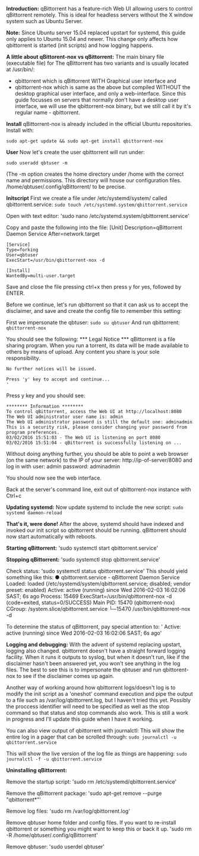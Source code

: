 **Introduction:**
qBittorrent has a feature-rich Web UI allowing users to control qBittorrent remotely. This is ideal for headless servers without the X window system such as Ubuntu Server.

**Note:** Since Ubuntu server 15.04 replaced upstart for systemd, this guide only applies to Ubuntu 15.04 and newer. This change only affects how qbittorrent is started (init scripts) and how logging happens.

**A little about qBittorent-nox vs qBittorrent:**
The main binary file (executable file) for The qBittorrent has two variants and is usually located at /usr/bin/:
* qbittorrent which is qBittorrent WITH Graphical user interface and 
* qbittorrent-nox which is same as the above but compiled WITHOUT the desktop graphical user interface, and only a web-interface.
Since this guide focusses on servers that normally don't have a desktop user interface, we will use the qbittorrent-nox binary, but we still call it by it's regular name - qbittorrent.

**Install**
qBittorrent-nox is already included in the official Ubuntu repositories. Install with:

`sudo apt-get update && sudo apt-get install qbittorrent-nox`

**User**
Now let's create the user qbittorrent will run under:

`sudo useradd qbtuser -m`

(The -m option creates the home directory under /home with the correct name and permissions. This directory will house our configuration files. /home/qbtuser/.config/qBittorrent/ to be precise.

**Initscript**
First we create a file under /etc/systemd/system/ called qbittorrent.service:
`sudo touch /etc/systemd.system/qbittorrent.service`

Open with text editor:
'sudo nano /etc/systemd.system/qbittorrent.service'

Copy and paste the following into the file:
    [Unit]
    Description=qBittorrent Daemon Service
    After=network.target

    [Service]
    Type=forking
    User=qbtuser
    ExecStart=/usr/bin/qbittorrent-nox -d

    [Install]
    WantedBy=multi-user.target

Save and close the file pressing ctrl+x then press y for yes, followed by ENTER.

Before we continue, let's run qbittorrent so that it can ask us to accept the disclaimer, and save and create the config file to remember this setting:

First we impersonate the qbtuser:
`sudo su qbtuser`
And run qbittorrent:
`qbittorrent-nox`

You should see the following:
    *** Legal Notice ***
    qBittorrent is a file sharing program. When you run a torrent, its data will be made available to others by means     of upload. Any content you share is your sole responsibility.
    
    No further notices will be issued.
    
    Press 'y' key to accept and continue...
    '

Press y key and you should see:

    ******** Information ********
    To control qBittorrent, access the Web UI at http://localhost:8080
    The Web UI administrator user name is: admin
    The Web UI administrator password is still the default one: adminadmin
    This is a security risk, please consider changing your password from program preferences.
    03/02/2016 15:51:03 - The Web UI is listening on port 8080
    03/02/2016 15:51:04 - qBittorrent is successfully listening on ...

Without doing anything further, you should be able to point a web browser (on the same network) to the IP of your server: http://ip-of-server/8080 and log in with 
    user: admin
    password: adminadmin

You should now see the web interface.

Back at the server's command line, exit out of qbittorrent-nox instance with Ctrl+c

**Updating systemd:**
Now update systemd to include the new script:
`sudo systemd daemon-reload`

**That's it, were done!**
After the above, systemd should have indexed and invoked our init script so qbittorrent should be running. qBittorrent should now start automatically with reboots.


**Starting qBittorrent:**
'sudo systemctl start qbittorrent.service'

**Stopping qBittorrent:**
'sudo systemctl stop qbittorrent.service'

Check status:
'sudo systemctl status qbittorrent.service'
This should yield something like this:
    ● qbittorrent.service - qBittorrent Daemon Service
       Loaded: loaded (/etc/systemd/system/qbittorrent.service; disabled; vendor preset: enabled)
       Active: active (running) since Wed 2016-02-03 16:02:06 SAST; 6s ago
      Process: 15469 ExecStart=/usr/bin/qbittorrent-nox -d (code=exited, status=0/SUCCESS)
     Main PID: 15470 (qbittorrent-nox)
       CGroup: /system.slice/qbittorrent.service
               └─15470 /usr/bin/qbittorrent-nox -d

To determine the status of qBittorrent, pay special attention to:
'
       Active: active (running) since Wed 2016-02-03 16:02:06 SAST; 6s ago'



**Logging and debugging:**
With the advent of systemd replacing upstart, logging also changed. qbittorrent doesn't have a straight forward logging facility. When it runs it outputs to syslog, but when it doesn't run, like if the disclaimer hasn't been answered yet, you won't see anything in the log files. The best to see this is to impersonate the qbtuser and run qbittorent-nox to see if the disclaimer comes up again.

Another way of working around how qbittorrent logs/doesn't log is to modify the init script as a 'oneshot' command execution and pipe the output to a file such as /var/log/qbittorrent.log, but I haven't tried this yet. Possibly the proccess identifier will need to be specified as well as the stop command so that status and stop commands also work. This is still a work in progress and I'll update this guide when I have it working.

You can also view output of qbittorrent with journalctl:
This will show the entire log in a pager that can be scrolled through:
`sudo journalctl -u qbittorrent.service`

This will show the live version of the log file as things are happening:
`sudo journalctl -f -u qbittorrent.service`

**Uninstalling qBittorrent:**

Remove the startup script:
'sudo rm /etc/systemd/qbittorrent.service'

Remove the qBittorrent package:
'sudo apt-get remove --purge "qbittorrent*"'

Remove log files:
'sudo rm /var/log/qbittorrent.log'

Remove qbtuser home folder and config files. If you want to re-install qbittorrent or something you might want to keep this or back it up.
'sudo rm -R /home/qbtuser/.config/qBittorrent'

Remove qbtuser:
'sudo userdel qbtuser'